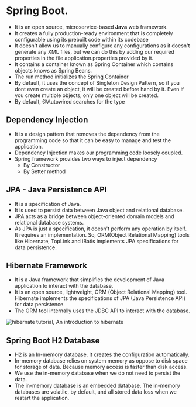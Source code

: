 # Spring Boot.

- It is an open source, microservice-based **Java** web framework. 
- It creates a fully production-ready environment that is completely configurable using its prebuilt code within its codebase
- It doesn't allow us to manually configure any configurations as it doesn't generate any XML files, but we can do this by adding our required properties in the file application.properties provided by it.
- It contains a container known as Spring Container which contains objects knows as Spring Beans.
- The run method initializes the Spring Container
- By default, it uses the concept of Singleton Design Pattern, so if you dont even create an object, it will be created before hand by it. Even if you create multiple objects, only one object will be created.
- By default, @Autowired searches for the type  

## Dependency Injection

- It is a design pattern that removes the dependency from the programming code so that it can be easy to manage and test the application. 
- Dependency Injection makes our programming code loosely coupled.
- Spring framework provides two ways to inject dependency
  - By Constructor
  - By Setter method

## JPA - Java Persistence API

- It is a specification of Java. 
- It is used to persist data between Java object and relational database. 
- JPA acts as a bridge between object-oriented domain models and relational database systems.
- As JPA is just a specification, it doesn't perform any operation by itself. It requires an implementation. So, ORM(Object Relational Mapping) tools like Hibernate, TopLink and iBatis implements JPA specifications for data persistence.

## Hibernate Framework

- It is a Java framework that simplifies the development of Java application to interact with the database. 
- It is an open source, lightweight, ORM (Object Relational Mapping) tool. Hibernate implements the specifications of JPA (Java Persistence API) for data persistence.
- The ORM tool internally uses the JDBC API to interact with the database.

![hibernate tutorial, An introduction to hibernate](https://www.javatpoint.com/images/hibernate/orm.jpg)

## Spring Boot H2 Database

- H2 is an In-memory database. It creates the configuration automatically.
- In-memory database relies on system memory as oppose to disk space for storage of data. Because memory access is faster than disk access. 
- We use the in-memory database when we do not need to persist the data. 
- The in-memory database is an embedded database. The in-memory databases are volatile, by default, and all stored data loss when we restart the application.